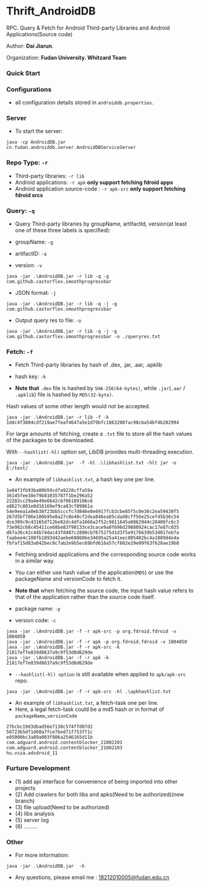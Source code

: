 # Thrift_AndroidDB
RPC. Query & Fetch for Android Third-party Libraries and Android Applications(Source code)

Author: **Dai Jiarun**.

Organization: **Fudan University. Whitzard Team**

### Quick Start
### Configurations
* all configuration details stored in `androiddb.properties`.

### Server

* To start the server:

```
java -cp AndroidDB.jar cn.fudan.androiddb.server.AndroidDBServiceServer
```

### Repo Type: `-r`

* Third-party libraries: `-r lib`
* Android applications: `-r apk` **only support fetching fdroid apps**
* Android application source-code : `-r apk-src` **only support fetching fdroid srcs**

### Query: `-q`

* Query Third-party libraries by groupName, artifactId, version(at least one of these three labels is specified):

* groupName: `-g`

* artifactID: `-a`

* version: `-v`

```
java -jar .\AndroidDB.jar -r lib -q -g com.github.castorflex.smoothprogressbar
```

* JSON format: `-j`

```
java -jar .\AndroidDB.jar -r lib -q -j -g com.github.castorflex.smoothprogressbar
```

* Output query res to file: `-o`

```
java -jar .\AndroidDB.jar -r lib -q -j -g com.github.castorflex.smoothprogressbar -o ./queryres.txt
```


### Fetch: `-f`

* Fetch Third-party libraries by hash of .dex, .jar, .aar, .apklib

* hash key: `-k`

* **Note that** `.dex` file is hashed by `SHA-256(64-bytes)`, while `.jar`(`.aar` / `.apklib`) file is hashed by `MD5(32-byte)`.

Hash values of some other length would not be accepted.

```
java -jar .\AndroidDB.jar -r lib -f -k 1ddc4f3804cdf219ae7feaf4647a5e1d79bfc1863208fac98cba54bf4b282994
```

For large amounts of fetching, create a `.txt` file to store all the hash values of the packages to be downloaded.

With `--hashlist(-hl)` option set, LibDB provides multi-threading execution.

```
java -jar .\AndroidDB.jar  -f -hl .\libhashlist.txt -hlt jar -o E:/test/
```

* An example of `libhashlist.txt`, a hash key one per line.

```
1e04f3fb93ba00b59cdfa9228cffa59a
36145fee38e79b81035787f1be296a52
22202cc29a4e49e6642cbf06189186c6
a8627c801e0d16169ef9ca83cf89861a
54e9eea1a0eb38f23bb5cccfc7d846e8e6917fcb3cbe85f5c0e36c2ea59430f5
267d5bf786e180b95e8a27c8e40cf2dea846ea85cdad8cff56e25cef45b36c54
dce309c9c43165d712be82dc4dfa1666a2f52c9811645a0862944c28408fc6c3
73e982c68c45411ce68be83f90133ce3cace9a0f696d29880924cac17e87c035
d67a36c42c44b74dac43fd487c2800cb7675275d1d375e9176639b534017eb7a
faabee4c188fb1893d42aebe60860be34695a25a41eec805482bc4a1889d4e4a
fbfaf15d83a842bec8c7ab2e9b5ec69bfd616a57cf602e29e09f63f628ae19b8
```

* Fetching android applications and the corresponding source code works in a similar way.

* You can either use hash value of the application(`MD5`) or use the packageName and versionCode to fetch it.

* **Note that** when fetching the source code, the input hash value refers to that of the application rather than the source code itself.

* package name: `-p`

* version code: `-c`

```
java -jar .\AndroidDB.jar -f -r apk-src -p org.fdroid.fdroid -v 1004050
java -jar .\AndroidDB.jar -f -r apk -p org.fdroid.fdroid -v 1004050
java -jar .\AndroidDB.jar -f -r apk-src -k 21817ef7e839d8637a9c9f53d8d629de
java -jar .\AndroidDB.jar -f -r apk -k 21817ef7e839d8637a9c9f53d8d629de

```
* `--hashlist(-hl) option` is still available when applied to `apk/apk-src` repo.

```
java -jar .\AndroidDB.jar -f -r apk-src -hl .\apkhashlist.txt
```

* An example of `libhashlist.txt`, a fetch-task one per line.
* Here, a legal fetch-task could be a md5 hash or in format of `packageName`_`versionCode`

```
27bcbc19d3dbad56e7138c574ffd07d2
58723b5df1d60a7fce7bed71f753ff1c
e05000bc3a89a003f806a2546165d11b
com.adguard.android.contentblocker_21002201
com.adguard.android.contentblocker_21002103
hu.vsza.adsdroid_11
```


### Furture Development

* (1) add api interface for convenience of being imported into other projects
* (2) Add crawlers for both libs and apks(Need to be authorized)(new branch)
* (3) file upload(Need to be authorized)
* (4) libs analysis
* (5) server log
* (6) ………

### Other

* For more information:

```
java -jar .\AndroidDB.jar  -h
```

* Any questions, please email me : 18212010005@fudan.edu.cn




